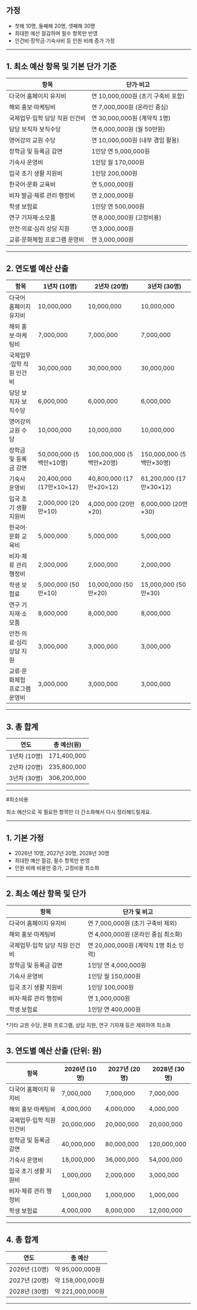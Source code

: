 ## 가정

* 첫해 10명, 둘째해 20명, 셋째해 30명
* 최대한 예산 절감하며 필수 항목만 반영
* 인건비·장학금·기숙사비 등 인원 비례 증가 가정

---

## 1. 최소 예산 항목 및 기본 단가 기준

| 항목                | 단가·비고                     |
| ----------------- | ------------------------- |
| 다국어 홈페이지 유지비      | 연 10,000,000원 (초기 구축비 포함) |
| 해외 홍보·마케팅비        | 연 7,000,000원 (온라인 중심)     |
| 국제업무·입학 담당 직원 인건비 | 연 30,000,000원 (계약직 1명)    |
| 담당 보직자 보직수당       | 연 6,000,000원 (월 50만원)     |
| 영어강의 교원 수당        | 연 10,000,000원 (내부 겸임 활용)  |
| 장학금 및 등록금 감면      | 1인당 연 5,000,000원          |
| 기숙사 운영비           | 1인당 월 170,000원            |
| 입국 초기 생활 지원비      | 1인당 200,000원              |
| 한국어·문화 교육비        | 연 5,000,000원              |
| 비자 발급·체류 관리 행정비   | 연 2,000,000원              |
| 학생 보험료            | 1인당 연 500,000원            |
| 연구 기자재·소모품        | 연 8,000,000원 (고정비용)       |
| 안전·의료·심리 상담 지원    | 연 3,000,000원              |
| 교류·문화체험 프로그램 운영비  | 연 3,000,000원              |

---

## 2. 연도별 예산 산출

| 항목               | 1년차 (10명)              | 2년차 (20명)              | 3년차 (30명)              |
| ---------------- | ---------------------- | ---------------------- | ---------------------- |
| 다국어 홈페이지 유지비     | 10,000,000             | 10,000,000             | 10,000,000             |
| 해외 홍보·마케팅비       | 7,000,000              | 7,000,000              | 7,000,000              |
| 국제업무·입학 직원 인건비   | 30,000,000             | 30,000,000             | 30,000,000             |
| 담당 보직자 보직수당      | 6,000,000              | 6,000,000              | 6,000,000              |
| 영어강의 교원 수당       | 10,000,000             | 10,000,000             | 10,000,000             |
| 장학금 및 등록금 감면     | 50,000,000 (5백만×10명)   | 100,000,000 (5백만×20명)  | 150,000,000 (5백만×30명)  |
| 기숙사 운영비          | 20,400,000 (17만×10×12) | 40,800,000 (17만×20×12) | 61,200,000 (17만×30×12) |
| 입국 초기 생활 지원비     | 2,000,000 (20만×10)     | 4,000,000 (20만×20)     | 6,000,000 (20만×30)     |
| 한국어·문화 교육비       | 5,000,000              | 5,000,000              | 5,000,000              |
| 비자·체류 관리 행정비     | 2,000,000              | 2,000,000              | 2,000,000              |
| 학생 보험료           | 5,000,000 (50만×10)     | 10,000,000 (50만×20)    | 15,000,000 (50만×30)    |
| 연구 기자재·소모품       | 8,000,000              | 8,000,000              | 8,000,000              |
| 안전·의료·심리 상담 지원   | 3,000,000              | 3,000,000              | 3,000,000              |
| 교류·문화체험 프로그램 운영비 | 3,000,000              | 3,000,000              | 3,000,000              |

---

## 3. 총 합계

| 연도        | 총 예산(원)     |
| --------- | ----------- |
| 1년차 (10명) | 171,400,000 |
| 2년차 (20명) | 235,800,000 |
| 3년차 (30명) | 306,200,000 |

---

#최소비용

최소 예산으로 꼭 필요한 항목만 더 간소화해서 다시 정리해드릴게요.

---

## 1. 기본 가정

* 2026년 10명, 2027년 20명, 2028년 30명
* 최대한 예산 절감, 필수 항목만 반영
* 인원 비례 비용만 증가, 고정비용 최소화

---

## 2. 최소 예산 항목 및 단가

| 항목                | 단가 및 비고                      |
| ----------------- | ---------------------------- |
| 다국어 홈페이지 유지비      | 연 7,000,000원 (초기 구축비 제외)     |
| 해외 홍보·마케팅비        | 연 4,000,000원 (온라인 중심 최소화)    |
| 국제업무·입학 담당 직원 인건비 | 연 20,000,000원 (계약직 1명 최소 인력) |
| 장학금 및 등록금 감면      | 1인당 연 4,000,000원             |
| 기숙사 운영비           | 1인당 월 150,000원               |
| 입국 초기 생활 지원비      | 1인당 100,000원                 |
| 비자·체류 관리 행정비      | 연 1,000,000원                 |
| 학생 보험료            | 1인당 연 400,000원               |

\*기타 교원 수당, 문화 프로그램, 상담 지원, 연구 기자재 등은 제외하여 최소화

---

## 3. 연도별 예산 산출 (단위: 원)

| 항목             | 2026년 (10명) | 2027년 (20명) | 2028년 (30명) |
| -------------- | ----------- | ----------- | ----------- |
| 다국어 홈페이지 유지비   | 7,000,000   | 7,000,000   | 7,000,000   |
| 해외 홍보·마케팅비     | 4,000,000   | 4,000,000   | 4,000,000   |
| 국제업무·입학 직원 인건비 | 20,000,000  | 20,000,000  | 20,000,000  |
| 장학금 및 등록금 감면   | 40,000,000  | 80,000,000  | 120,000,000 |
| 기숙사 운영비        | 18,000,000  | 36,000,000  | 54,000,000  |
| 입국 초기 생활 지원비   | 1,000,000   | 2,000,000   | 3,000,000   |
| 비자·체류 관리 행정비   | 1,000,000   | 1,000,000   | 1,000,000   |
| 학생 보험료         | 4,000,000   | 8,000,000   | 12,000,000  |

---

## 4. 총 합계

| 연도          | 총 예산           |
| ----------- | -------------- |
| 2026년 (10명) | 약 95,000,000원  |
| 2027년 (20명) | 약 158,000,000원 |
| 2028년 (30명) | 약 221,000,000원 |

---
